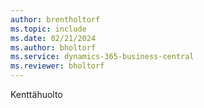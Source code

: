 ```yaml
---
author: brentholtorf
ms.topic: include
ms.date: 02/21/2024
ms.author: bholtorf
ms.service: dynamics-365-business-central
ms.reviewer: bholtorf
---
```


Kenttähuolto